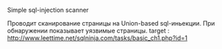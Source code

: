 Simple sql-injection scanner

Проводит сканирование страницы на Union-based sql-иньекции.
При обнаружении показывает уязвимые страницы.
target : http://www.leettime.net/sqlninja.com/tasks/basic_ch1.php?id=1
